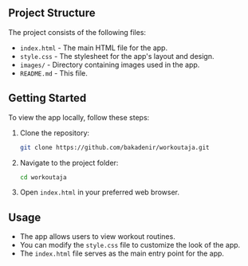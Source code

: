 ## Project Structure

The project consists of the following files:

- `index.html` - The main HTML file for the app.
- `style.css` - The stylesheet for the app's layout and design.
- `images/` - Directory containing images used in the app.
- `README.md` - This file.

## Getting Started

To view the app locally, follow these steps:

1. Clone the repository:

   ```bash
   git clone https://github.com/bakadenir/workoutaja.git
   ```

2. Navigate to the project folder:

   ```bash
   cd workoutaja
   ```

3. Open `index.html` in your preferred web browser.

## Usage

- The app allows users to view workout routines.
- You can modify the `style.css` file to customize the look of the app.
- The `index.html` file serves as the main entry point for the app.
